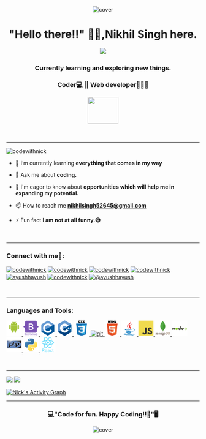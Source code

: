 

<!--
**codewithnick/codewithnick** is a ✨ _special_ ✨ repository because its `README.md` (this file) appears on your GitHub profile.

Here are some ideas to get you started:

- 🔭 I’m currently working on ...
- 🌱 I’m currently learning ...
- 👯 I’m looking to collaborate on ...
- 🤔 I’m looking for help with ...
- 💬 Ask me about ...
- 📫 How to reach me: ...
- 😄 Pronouns: ...
- ⚡ Fun fact: ...
-->


<div align="center">
<img width="100%" height = "250px" src="https://media.giphy.com/media/pOEbLRT4SwD35IELiQ/giphy.gif" alt="cover" />
</div>
<h1 align="center">"Hello there!!" 👋🏻,Nikhil Singh here.</h1>
<div align="center">
<img src="https://camo.githubusercontent.com/e1000ab8b19bfa53bb783de70925d854bb1e0142f9f8242de4aab94bf53d64ef/68747470733a2f2f692e70696e696d672e636f6d2f6f726967696e616c732f30302f34622f31372f30303462313733663665336436383433646631303131346530383766333061382e676966" width="40px">
</div>
<h3 align="center">Currently learning and exploring new things.</h3>
<h3 align="center"><b>Coder💻 || Web developer👩🏻‍💻</b></h3>

<p align="center">
  <img src="https://media.giphy.com/media/WUlplcMpOCEmTGBtBW/giphy.gif" width="80" height="70">
</p>


<br/>
<hr>

<p align="left"> <img src="https://komarev.com/ghpvc/?username=codewithnick&label=Profile%20views&color=0e75b6&style=flat" alt="codewithnick" /> </p>

- 🌱 I’m currently learning **everything that comes in my way**

- 💬 Ask me about **coding.**

- 🤝 I'm eager to know about **opportunities which will help me in expanding my potential.** 

- 📫 How to reach me **nikhilsingh52645@gmail.com**

- ⚡ Fun fact **I am not at all funny.😅**

<br/>
<hr>

<h3 align="left">Connect with me🤝:</h3>
<p align="left">
<a href="https://linkedin.com/in/codewithnick" target="blank"><img align="center" src="https://raw.githubusercontent.com/rahuldkjain/github-profile-readme-generator/master/src/images/icons/Social/linked-in-alt.svg" alt="codewithnick" height="30" width="40" /></a>
<a href="https://fb.com/dipti.agarwal.7792052" target="blank"><img align="center" src="https://raw.githubusercontent.com/rahuldkjain/github-profile-readme-generator/master/src/images/icons/Social/facebook.svg" alt="codewithnick" height="30" width="40" /></a>
<a href="https://instagram.com/diptiagarwal456" target="blank"><img align="center" src="https://raw.githubusercontent.com/rahuldkjain/github-profile-readme-generator/master/src/images/icons/Social/instagram.svg" alt="codewithnick" height="30" width="40" /></a>
<a href="https://www.codechef.com/users/codewithnick" target="blank"><img align="center" src="https://cdn.jsdelivr.net/npm/simple-icons@3.1.0/icons/codechef.svg" alt="codewithnick" height="30" width="40" /></a>
<a href="https://www.hackerrank.com/codewithnick" target="blank"><img align="center" src="https://raw.githubusercontent.com/rahuldkjain/github-profile-readme-generator/master/src/images/icons/Social/hackerrank.svg" alt="ayushhayush" height="30" width="40" /></a>
<a href="https://codeforces.com/profile/codewithnick" target="blank"><img align="center" src="https://cdn.jsdelivr.net/npm/simple-icons@3.0.1/icons/codeforces.svg" alt="codewithnick" height="30" width="40" /></a>
<a href="https://www.hackerearth.com/@ayushhayush" target="blank"><img align="center" src="https://raw.githubusercontent.com/rahuldkjain/github-profile-readme-generator/master/src/images/icons/Social/hackerearth.svg" alt="@ayushhayush" height="30" width="40" /></a>
</p>

<br/>
<hr>
<h3 align="left">Languages and Tools:</h3>
<p align="left"> <a href="https://developer.android.com" target="_blank"> <img src="https://raw.githubusercontent.com/devicons/devicon/master/icons/android/android-original-wordmark.svg" alt="android" width="40" height="40"/> </a> <a href="https://getbootstrap.com" target="_blank"> <img src="https://raw.githubusercontent.com/devicons/devicon/master/icons/bootstrap/bootstrap-plain-wordmark.svg" alt="bootstrap" width="40" height="40"/> </a> <a href="https://www.cprogramming.com/" target="_blank"> <img src="https://raw.githubusercontent.com/devicons/devicon/master/icons/c/c-original.svg" alt="c" width="40" height="40"/> </a> <a href="https://www.w3schools.com/cpp/" target="_blank"> <img src="https://raw.githubusercontent.com/devicons/devicon/master/icons/cplusplus/cplusplus-original.svg" alt="cplusplus" width="40" height="40"/> </a> <a href="https://www.w3schools.com/css/" target="_blank"> <img src="https://raw.githubusercontent.com/devicons/devicon/master/icons/css3/css3-original-wordmark.svg" alt="css3" width="40" height="40"/> </a> <a href="https://git-scm.com/" target="_blank"> <img src="https://www.vectorlogo.zone/logos/git-scm/git-scm-icon.svg" alt="git" width="40" height="40"/> </a> <a href="https://www.w3.org/html/" target="_blank"> <img src="https://raw.githubusercontent.com/devicons/devicon/master/icons/html5/html5-original-wordmark.svg" alt="html5" width="40" height="40"/> </a> <a href="https://www.java.com" target="_blank"> <img src="https://raw.githubusercontent.com/devicons/devicon/master/icons/java/java-original.svg" alt="java" width="40" height="40"/> </a> <a href="https://developer.mozilla.org/en-US/docs/Web/JavaScript" target="_blank"> <img src="https://raw.githubusercontent.com/devicons/devicon/master/icons/javascript/javascript-original.svg" alt="javascript" width="40" height="40"/> </a> <a href="https://www.mongodb.com/" target="_blank"> <img src="https://raw.githubusercontent.com/devicons/devicon/master/icons/mongodb/mongodb-original-wordmark.svg" alt="mongodb" width="40" height="40"/> </a> <a href="https://nodejs.org" target="_blank"> <img src="https://raw.githubusercontent.com/devicons/devicon/master/icons/nodejs/nodejs-original-wordmark.svg" alt="nodejs" width="40" height="40"/> </a> <a href="https://www.php.net" target="_blank"> <img src="https://raw.githubusercontent.com/devicons/devicon/master/icons/php/php-original.svg" alt="php" width="40" height="40"/> </a> <a href="https://www.python.org" target="_blank"> <img src="https://raw.githubusercontent.com/devicons/devicon/master/icons/python/python-original.svg" alt="python" width="40" height="40"/> </a> <a href="https://reactjs.org/" target="_blank"> <img src="https://raw.githubusercontent.com/devicons/devicon/master/icons/react/react-original-wordmark.svg" alt="react" width="40" height="40"/> </a> </p>

<br/>
<hr>

<p align="left">
  <img width="48%" src="https://github-readme-stats.vercel.app/api?username=codewithnick&show_icons=true&theme=tokyonight" />
  <img width="48%" src="https://github-readme-streak-stats.herokuapp.com/?user=codewithnick&theme=tokyonight" />
</p>
<a href="https://github.com/codewithnick/codewithnick"><img alt=" Nick's Activity Graph" src="https://activity-graph.herokuapp.com/graph?username=codewithnick&bg_color=1F222E&color=F8D866&line=F85D7F&point=FFFFFF&hide_border=true" /></a>


<br/>
<hr>

<h3 align="center">💻"Code for fun. Happy Coding!!🙂"🖥️</h3>
<div align="center">
<img width="100%" height = "200px" src="https://media.giphy.com/media/NPXkCN2FutVO1Nt4P9/giphy.gif" alt="cover" />
</div>
